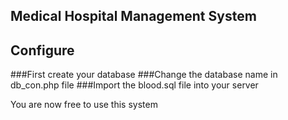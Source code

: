 ## Medical Hospital Management System

## Configure

###First create your database
###Change the database name in db_con.php file
###Import the blood.sql file into your server

You are now free to use this system